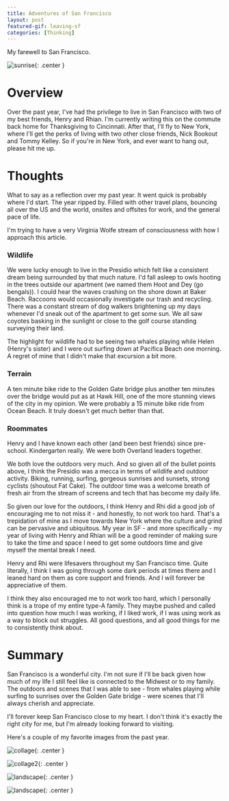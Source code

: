 ```yaml
---
title: Adventures of San Francisco
layout: post
featured-gif: leaving-sf
categories: [Thinking]
---
```


My farewell to San Francisco. 

![sunrise](/images/leaving-sf/leaving-sf.gif){: .center }

Overview
========
Over the past year, I've had the privilege to live in San Francisco with two of my best friends, Henry and Rhian. I'm currently writing this on the commute back home for Thanksgiving to Cincinnati. After that, I'll fly to New York, where I'll get the perks of living with two other close friends, Nick Bookout and Tommy Kelley. So if you're in New York, and ever want to hang out, please hit me up.

Thoughts
========
What to say as a reflection over my past year. It went quick is probably where I'd start. The year ripped by. Filled with other travel plans, bouncing all over the US and the world, onsites and offsites for work, and the general pace of life. 

I'm trying to have a very Virginia Wolfe stream of consciousness with how I approach this article. 

### Wildlife
We were lucky enough to live in the Presidio which felt like a consistent dream being surrounded by that much nature. I'd fall asleep to owls hooting in the trees outside our apartment (we named them Hoot and Dey (go bengals)). I could hear the waves crashing on the shore down at Baker Beach. Raccoons would occasionally investigate our trash and recycling. There was a constant stream of dog walkers brightening up my days whenever I'd sneak out of the apartment to get some sun. We all saw coyotes basking in the sunlight or close to the golf course standing surveying their land. 

The highlight for wildlife had to be seeing two whales playing while Helen (Henry's sister) and I were out surfing down at Pacifica Beach one morning. A regret of mine that I didn't make that excursion a bit more. 

### Terrain
A ten minute bike ride to the Golden Gate bridge plus another ten minutes over the bridge would put as at Hawk Hill, one of the more stunning views of the city in my opinion. We were probably a 15 minute bike ride from Ocean Beach. It truly doesn't get much better than that.

### Roommates
Henry and I have known each other (and been best friends) since pre-school. Kindergarten really. We were both Overland leaders together. 

We both love the outdoors very much. And so given all of the bullet points above, I think the Presidio was a mecca in terms of wildlife and outdoor activity. Biking, running, surfing, gorgeous sunrises and sunsets, strong cyclists (shoutout Fat Cake). The outdoor time was a welcome breath of fresh air from the stream of screens and tech that has become my daily life. 

So given our love for the outdoors, I think Henry and Rhi did a good job of encouraging me to not miss it - and honestly, to not work too hard. That's a trepidation of mine as I move towards New York where the culture and grind can be pervasive and ubiquitous. My year in SF - and more specifically - my year of living with Henry and Rhian will be a good reminder of making sure to take the time and space I need to get some outdoors time and give myself the mental break I need. 

Henry and Rhi were lifesavers throughout my San Francisco time. Quite literally, I think I was going through some dark periods at times there and I leaned hard on them as core support and friends. And I will forever be appreciative of them. 

I think they also encouraged me to not work too hard, which I personally think is a trope of my entire type-A family. They maybe pushed and called into question how much I was working, if I liked work, if I was using work as a way to block out struggles. All good questions, and all good things for me to consistently think about.


Summary
=======
San Francisco is a wonderful city. I'm not sure if I'll be back given how much of my life I still feel like is connected to the Midwest or to my family. The outdoors and scenes that I was able to see - from whales playing while surfing to sunrises over the Golden Gate bridge - were scenes that I'll always cherish and appreciate. 

I'll forever keep San Francisco close to my heart. I don't think it's exactly the right city for me, but I'm already looking forward to visiting. 

Here's a couple of my favorite images from the past year.

![collage](/images/leaving-sf/leaving-sf-collage.png){: .center }

![collage2](/images/leaving-sf/leaving-sf-collage-2.png){: .center }

![landscape](/images/leaving-sf/landscape.jpeg){: .center }

![landscape](/images/leaving-sf/landscape-2.jpeg){: .center }